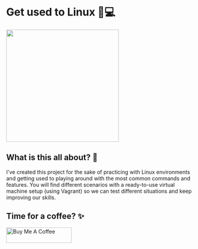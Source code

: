 # Get used to Linux 🐧💻
<img src="Symbol-Linux.jpg" width="300" />

## What is this all about? 📖
I've created this project for the sake of practicing with Linux environments and getting used to playing around with the most common commands and features. You will find different scenarios with a ready-to-use virtual machine setup (using Vagrant) so we can test different situations and keep improving our skills.

## Time for a coffee? ✨
<a href="https://buymeacoffee.com/albertduranll" target="_blank"><img src="https://cdn.buymeacoffee.com/buttons/default-orange.png" alt="Buy Me A Coffee" height="41" width="174"></a>
